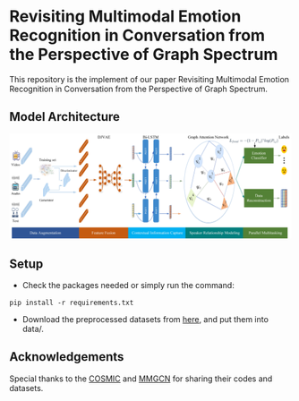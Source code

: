 #  Revisiting Multimodal Emotion Recognition in Conversation from the Perspective of Graph Spectrum
This repository is the implement of our paper Revisiting Multimodal Emotion Recognition in Conversation from the Perspective of Graph Spectrum.
## Model Architecture
![image](https://github.com/yuntaoshou/CBERL/blob/main/fig/%E7%89%B9%E5%BE%81%E8%9E%8D%E5%90%88%2B%E6%95%B0%E6%8D%AE%E4%B8%8D%E5%B9%B3%E8%A1%A1.jpg)

## Setup
* Check the packages needed or simply run the command:
```
pip install -r requirements.txt
```
* Download the preprocessed datasets from [here](https://drive.google.com/drive/folders/1J1mvbqQmVodNBzbiOIxRiWOtkP6qqP-K), and put them into data/.
## Acknowledgements
Special thanks to the [COSMIC](https://github.com/declare-lab/conv-emotion) and [MMGCN](https://github.com/hujingwen6666/MMGCN) for sharing their codes and datasets.
